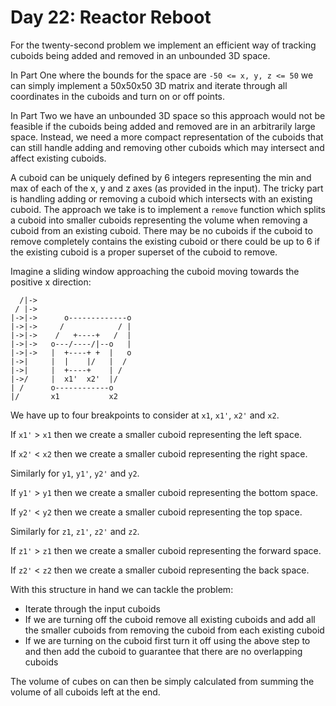 # Day 22: Reactor Reboot

For the twenty-second problem we implement an efficient way of tracking cuboids
being added and removed in an unbounded 3D space.

In Part One where the bounds for the space are `-50 <= x, y, z <= 50` we can
simply implement a 50x50x50 3D matrix and iterate through all coordinates in
the cuboids and turn on or off points.

In Part Two we have an unbounded 3D space so this approach would not be feasible
if the cuboids being added and removed are in an arbitrarily large space.
Instead, we need a more compact representation of the cuboids that can still
handle adding and removing other cuboids which may intersect and affect
existing cuboids.

A cuboid can be uniquely defined by 6 integers representing the min and max of
each of the x, y and z axes (as provided in the input). The tricky part is
handling adding or removing a cuboid which intersects with an existing cuboid.
The approach we take is to implement a `remove` function which splits a cuboid
into smaller cuboids representing the volume when removing a cuboid from an
existing cuboid. There may be no cuboids if the cuboid to remove completely
contains the existing cuboid or there could be up to 6 if the existing cuboid
is a proper superset of the cuboid to remove.

Imagine a sliding window approaching the cuboid moving towards the positive x
direction:

```text
  /|->
 / |->
|->|->      o-------------o
|->|->     /            / |
|->|->    /   +----+   /  |
|->|->   o---/----/|--o   |
|->|->   |  +----+ +  |   o
|->|     |  |    |/   |  /
|->|     |  +----+    | /
|->/     |  x1'  x2'  |/
| /      o------------o
|/       x1           x2
```

We have up to four breakpoints to consider at `x1`, `x1'`, `x2'` and `x2`.

If `x1'` > `x1` then we create a smaller cuboid representing the left space.

If `x2'` < `x2` then we create a smaller cuboid representing the right space.

Similarly for `y1`, `y1'`, `y2'` and `y2`.

If `y1'` > `y1` then we create a smaller cuboid representing the bottom space.

If `y2'` < `y2` then we create a smaller cuboid representing the top space.

Similarly for `z1`, `z1'`, `z2'` and `z2`.

If `z1'` > `z1` then we create a smaller cuboid representing the forward space.

If `z2'` < `z2` then we create a smaller cuboid representing the back space.

With this structure in hand we can tackle the problem:

- Iterate through the input cuboids
- If we are turning off the cuboid remove all existing cuboids and add all the
smaller cuboids from removing the cuboid from each existing cuboid
- If we are turning on the cuboid first turn it off using the above step to
and then add the cuboid to guarantee that there are no overlapping cuboids

The volume of cubes on can then be simply calculated from summing the volume
of all cuboids left at the end.
